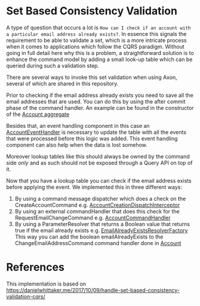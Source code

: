 # Set Based Consistency Validation

A type of question that occurs a lot is `How can I check if an account with a particular email address already exists?`.
In essence this signals the requirement to be able to validate a set, which is a more intricate process when it comes to
applications which follow the CQRS paradigm. Without going in full detail here why this is a problem, a straightforward
solution is to enhance the command model by adding a small look-up table which can be queried during such a validation
step.

There are several ways to invoke this set validation when using Axon, several of which are shared in this repository.

Prior to checking if the email address already exists you need to save all the email addresses that are used. You can do
this by using the after commit phase of the command handler. An example can be found in the constructor of
the [Account aggregate](https://github.com/AxonIQ/code-samples/blob/master/set-based-validation/src/main/java/io/axoniq/dev/samples/command/aggregate/Account.java)

Besides that, an event handling component in this case
an [AccountEventHandler](https://github.com/AxonIQ/code-samples/blob/master/set-based-validation/src/main/java/io/axoniq/dev/samples/command/handler/AccountEventHandler.java)
is necessary to update the table with all the events that were processed before this logic was added. This event
handling component can also help when the data is lost somehow.

Moreover lookup tables like this should always be owned by the command side _only_ and as such should not be exposed
through a Query API on top of it.

Now that you have a lookup table you can check if the email address exists before applying the event. We implemented
this in three different ways:

1. By using a command message dispatcher which does a check on the CreateAccountCommand
   e.g. [AccountCreationDispatchInterceptor](https://github.com/AxonIQ/code-samples/blob/master/set-based-validation/src/main/java/io/axoniq/dev/samples/command/interceptor/AccountCreationDispatchInterceptor.java)
2. By using an external commandHandler that does this check for the RequestEmailChangeCommand
   e.g. [AccountCommandHandler](https://github.com/AxonIQ/code-samples/blob/master/set-based-validation/src/main/java/io/axoniq/dev/samples/command/handler/AccountCommandHandler.java)
3. By using a ParameterResolver that returns a Boolean value that returns true if the email already exists
   e.g. [EmailAlreadyExistsResolverFactory](https://github.com/AxonIQ/code-samples/blob/master/set-based-validation/src/main/java/io/axoniq/dev/samples/resolver/EmailAlreadyExistsResolverFactory.java)
   This way you can add the boolean emailAlreadyExists to the ChangeEmailAddressCommand command handler done
   in [Account](https://github.com/AxonIQ/code-samples/blob/master/set-based-validation/src/main/java/io/axoniq/dev/samples/command/aggregate/Account.java)

# References

This implementation is based on https://danielwhittaker.me/2017/10/09/handle-set-based-consistency-validation-cqrs/ 
